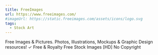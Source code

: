 ```yaml
---
title: FreeImages
url: https://www.freeimages.com/
#imageUrl: https://static.freeimages.com/assets/icons/logo.svg
tags:
  - Stock Art
---
```


Free Images & Pictures. Photos, Illustrations, Mockups & Graphic Design resources! ✓ Free & Royalty Free Stock Images [HD] No Copyright
